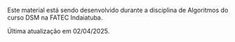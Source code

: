 Este material está sendo desenvolvido durante a disciplina de Algoritmos do curso DSM na FATEC Indaiatuba. 

Última atualização em 02/04/2025.
